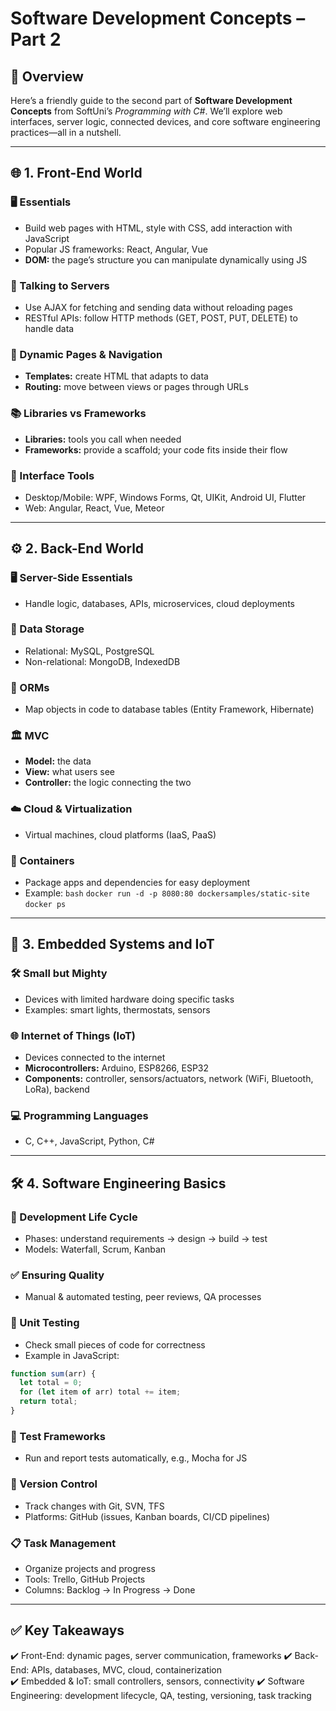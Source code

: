 # Software Development Concepts – Part 2

## 🧠 Overview

Here’s a friendly guide to the second part of **Software Development Concepts** from SoftUni’s _Programming with C#_. We’ll explore web interfaces, server logic, connected devices, and core software engineering practices—all in a nutshell.

---

## 🌐 1. Front-End World

### 🖥️ Essentials
- Build web pages with HTML, style with CSS, add interaction with JavaScript  
- Popular JS frameworks: React, Angular, Vue  
- **DOM:** the page’s structure you can manipulate dynamically using JS

### 🔄 Talking to Servers
- Use AJAX for fetching and sending data without reloading pages  
- RESTful APIs: follow HTTP methods (GET, POST, PUT, DELETE) to handle data

### 📝 Dynamic Pages & Navigation
- **Templates:** create HTML that adapts to data  
- **Routing:** move between views or pages through URLs

### 📚 Libraries vs Frameworks
- **Libraries:** tools you call when needed  
- **Frameworks:** provide a scaffold; your code fits inside their flow

### 📱 Interface Tools
- Desktop/Mobile: WPF, Windows Forms, Qt, UIKit, Android UI, Flutter  
- Web: Angular, React, Vue, Meteor

---

## ⚙️ 2. Back-End World

### 🖥️ Server-Side Essentials
- Handle logic, databases, APIs, microservices, cloud deployments

### 💾 Data Storage
- Relational: MySQL, PostgreSQL  
- Non-relational: MongoDB, IndexedDB

### 🔄 ORMs
- Map objects in code to database tables (Entity Framework, Hibernate)

### 🏛️ MVC
- **Model:** the data  
- **View:** what users see  
- **Controller:** the logic connecting the two

### ☁️ Cloud & Virtualization
- Virtual machines, cloud platforms (IaaS, PaaS)

### 🐳 Containers
- Package apps and dependencies for easy deployment  
- Example:
  `bash`
  `docker run -d -p 8080:80 dockersamples/static-site`
  `docker ps`

---

## 📡 3. Embedded Systems and IoT

### 🛠️ Small but Mighty
- Devices with limited hardware doing specific tasks
- Examples: smart lights, thermostats, sensors

### 🌐 Internet of Things (IoT)
- Devices connected to the internet  
- **Microcontrollers:** Arduino, ESP8266, ESP32  
- **Components:** controller, sensors/actuators, network (WiFi, Bluetooth, LoRa), backend

### 💻 Programming Languages
- C, C++, JavaScript, Python, C#

---

## 🛠️ 4. Software Engineering Basics

### 🔄 Development Life Cycle
- Phases: understand requirements → design → build → test 
- Models: Waterfall, Scrum, Kanban

### ✅ Ensuring Quality
- Manual & automated testing, peer reviews, QA processes

### 🧪 Unit Testing
- Check small pieces of code for correctness
- Example in JavaScript:
```js
function sum(arr) {
  let total = 0;
  for (let item of arr) total += item;
  return total;
}
```
### 🧰 Test Frameworks
- Run and report tests automatically, e.g., Mocha for JS

### 🔧 Version Control
- Track changes with Git, SVN, TFS
- Platforms: GitHub (issues, Kanban boards, CI/CD pipelines)

### 📋 Task Management
- Organize projects and progress 
- Tools: Trello, GitHub Projects 
- Columns: Backlog → In Progress → Done

---

## ✅ Key Takeaways

✔️ Front-End: dynamic pages, server communication, frameworks
✔️ Back-End: APIs, databases, MVC, cloud, containerization  
✔️ Embedded & IoT: small controllers, sensors, connectivity
✔️ Software Engineering: development lifecycle, QA, testing, versioning, task tracking
